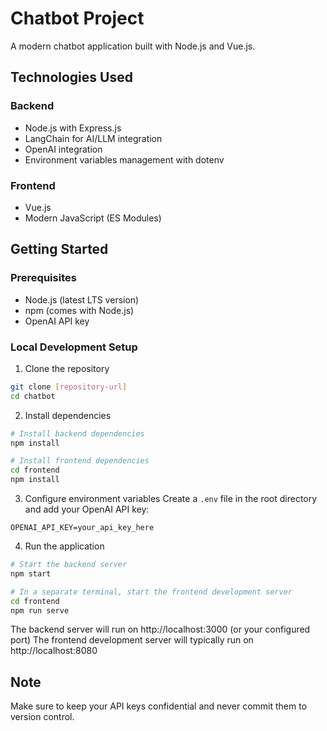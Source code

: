 # Chatbot Project

A modern chatbot application built with Node.js and Vue.js.

## Technologies Used

### Backend
- Node.js with Express.js
- LangChain for AI/LLM integration
- OpenAI integration
- Environment variables management with dotenv

### Frontend
- Vue.js
- Modern JavaScript (ES Modules)

## Getting Started

### Prerequisites
- Node.js (latest LTS version)
- npm (comes with Node.js)
- OpenAI API key

### Local Development Setup

1. Clone the repository
```bash
git clone [repository-url]
cd chatbot
```

2. Install dependencies
```bash
# Install backend dependencies
npm install

# Install frontend dependencies
cd frontend
npm install
```

3. Configure environment variables
Create a `.env` file in the root directory and add your OpenAI API key:
```
OPENAI_API_KEY=your_api_key_here
```

4. Run the application
```bash
# Start the backend server
npm start

# In a separate terminal, start the frontend development server
cd frontend
npm run serve
```

The backend server will run on http://localhost:3000 (or your configured port)
The frontend development server will typically run on http://localhost:8080

## Note
Make sure to keep your API keys confidential and never commit them to version control.
